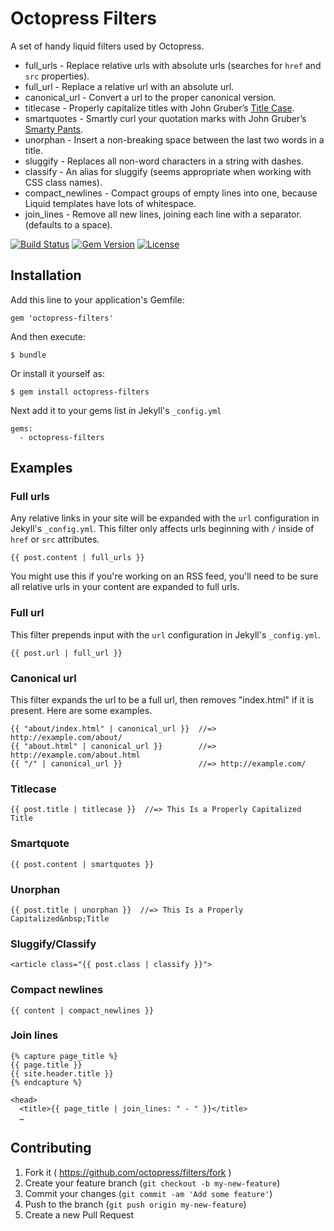 # Octopress Filters

A set of handy liquid filters used by Octopress.

- full_urls - Replace relative urls with absolute urls (searches for `href` and `src` properties).
- full_url - Replace a relative url with an absolute url.
- canonical_url - Convert a url to the proper canonical version.
- titlecase - Properly capitalize titles with John Gruber’s [Title Case](http://daringfireball.net/2008/05/title_case).
- smartquotes - Smartly curl your quotation marks with John Gruber’s [Smarty Pants](http://daringfireball.net/projects/smartypants/).
- unorphan - Insert a non-breaking space between the last two words in a title.
- sluggify - Replaces all non-word characters in a string with dashes.
- classify - An alias for sluggify (seems appropriate when working with CSS class names).
- compact_newlines - Compact groups of empty lines into one, because Liquid templates have lots of whitespace.
- join_lines - Remove all new lines, joining each line with a separator. (defaults to a space).

[![Build Status](https://travis-ci.org/octopress/filters.svg)](https://travis-ci.org/octopress/filters)
[![Gem Version](http://img.shields.io/gem/v/octopress-filters.svg)](https://rubygems.org/gems/octopress-filters)
[![License](http://img.shields.io/:license-mit-blue.svg)](http://octopress.mit-license.org)

## Installation

Add this line to your application's Gemfile:

    gem 'octopress-filters'

And then execute:

    $ bundle

Or install it yourself as:

    $ gem install octopress-filters

Next add it to your gems list in Jekyll's `_config.yml`

    gems:
      - octopress-filters

## Examples

### Full urls

Any relative links in your site will be expanded with the `url` configuration in Jekyll's `_config.yml`. This filter only affects urls
beginning with `/` inside of `href` or `src` attributes.

    {{ post.content | full_urls }}

You might use this if you're working on an RSS feed, you'll need to be sure all relative urls in your content are expanded to full urls.

### Full url

This filter prepends input with the `url` configuration in Jekyll's `_config.yml`.

    {{ post.url | full_url }}

### Canonical url

This filter expands the url to be a full url, then removes "index.html" if it is present. Here are some examples.

    {{ "about/index.html" | canonical_url }}  //=> http://example.com/about/
    {{ "about.html" | canonical_url }}        //=> http://example.com/about.html
    {{ "/" | canonical_url }}                 //=> http://example.com/

### Titlecase

    {{ post.title | titlecase }}  //=> This Is a Properly Capitalized Title

### Smartquote

    {{ post.content | smartquotes }}

### Unorphan

    {{ post.title | unorphan }}  //=> This Is a Properly Capitalized&nbsp;Title

### Sluggify/Classify

    <article class="{{ post.class | classify }}">

### Compact newlines

    {{ content | compact_newlines }}

### Join lines

    {% capture page_title %}
    {{ page.title }}
    {{ site.header.title }}
    {% endcapture %}

    <head>
      <title>{{ page_title | join_lines: " - " }}</title>
      …

## Contributing

1. Fork it ( https://github.com/octopress/filters/fork )
2. Create your feature branch (`git checkout -b my-new-feature`)
3. Commit your changes (`git commit -am 'Add some feature'`)
4. Push to the branch (`git push origin my-new-feature`)
5. Create a new Pull Request

